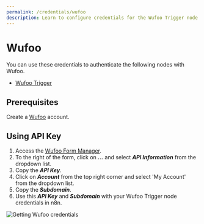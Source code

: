 ```yaml
---
permalink: /credentials/wufoo
description: Learn to configure credentials for the Wufoo Trigger node in n8n
---
```


# Wufoo

You can use these credentials to authenticate the following nodes with Wufoo.
- [Wufoo Trigger](../../nodes-library/trigger-nodes/WufooTrigger/README.md)

## Prerequisites

Create a [Wufoo](https://wufoo.com) account.

## Using API Key

1. Access the [Wufoo Form Manager](https://app.wufoo.com/#/form-manager).
2. To the right of the form, click on ***...*** and select ***API Information*** from the dropdown list.
3. Copy the ***API Key***.
4. Click on ***Account***  from the top right corner and select 'My Account' from the dropdown list.
5. Copy the ***Subdomain***.
6. Use this ***API Key*** and ***Subdomain*** with your Wufoo Trigger node credentials in n8n.

![Getting Wufoo credentials](REDACTED)
